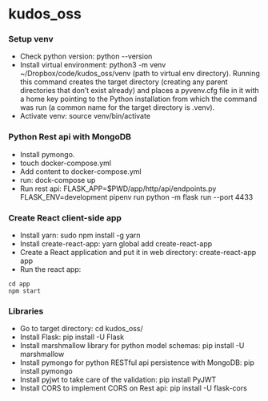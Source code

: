 # kudos_oss

### Setup venv
* Check python version: python --version
* Install virtual environment: python3 -m venv ~/Dropbox/code/kudos_oss/venv (path to virtual env directory). Running this command creates the target directory (creating any parent directories that don’t exist already) and places a pyvenv.cfg file in it with a home key pointing to the Python installation from which the command was run (a common name for the target directory is .venv). 
* Activate venv: source venv/bin/activate

### Python Rest api with MongoDB 
* Install pymongo. 
* touch docker-compose.yml
* Add content to docker-compose.yml
* run: dock-compose up
* Run rest api: FLASK_APP=$PWD/app/http/api/endpoints.py FLASK_ENV=development pipenv run python -m flask run --port 4433

### Create React client-side app
* Install yarn: sudo npm install -g yarn
* Install create-react-app: yarn global add create-react-app
* Create a React application and put it in web directory: create-react-app app
* Run the react app: 
```
cd app
npm start
```

### Libraries
* Go to target directory: cd kudos_oss/
* Install Flask: pip install -U Flask
* Install marshmallow library for python model schemas: pip install -U marshmallow
* Install pymongo for python RESTful api persistence with MongoDB: pip install pymongo
* Install pyjwt to take care of the validation: pip install PyJWT
* Install CORS to implement CORS on Rest api: pip install -U flask-cors
